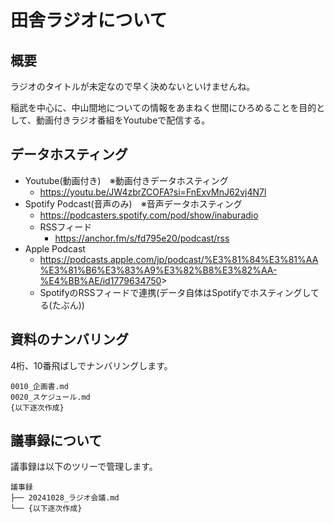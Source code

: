 # 田舎ラジオについて

## 概要

ラジオのタイトルが未定なので早く決めないといけませんね。

稲武を中心に、中山間地についての情報をあまねく世間にひろめることを目的として、動画付きラジオ番組をYoutubeで配信する。

## データホスティング

- Youtube(動画付き)　※動画付きデータホスティング
  - <https://youtu.be/JW4zbrZCOFA?si=FnExvMnJ62vj4N7l>
- Spotify Podcast(音声のみ)　※音声データホスティング
  - <https://podcasters.spotify.com/pod/show/inaburadio>
  - RSSフィード
    - <https://anchor.fm/s/fd795e20/podcast/rss>
- Apple Podcast
  - <https://podcasts.apple.com/jp/podcast/%E3%81%84%E3%81%AA%E3%81%B6%E3%83%A9%E3%82%B8%E3%82%AA-%E4%BB%AE/id1779634750>>
  - SpotifyのRSSフィードで連携(データ自体はSpotifyでホスティングしてる(たぶん))

## 資料のナンバリング

4桁、10番飛ばしでナンバリングします。

```text
0010_企画書.md
0020_スケジュール.md
{以下逐次作成}
```

## 議事録について

議事録は以下のツリーで管理します。

```text
議事録  
├── 20241028_ラジオ会議.md  
└── {以下逐次作成}
```
